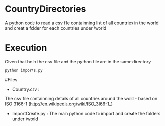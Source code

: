 CountryDirectories
=========
 A python code to read a csv file containning list of all countries in the world and creat a folder for each countries under \world 
 
Execution 
=========
Given that both the csv file and the python file are in the same directory.

```shell
python imports.py 
```

#Files

 * Country.csv : 
 

 The csv file containning details of all countries around the wold - based on ISO 3166-1
 (http://en.wikipedia.org/wiki/ISO_3166-1_)
 
 * ImportCreate.py : 
The main python code to import and create the folders under \world
 
 

